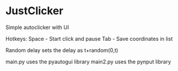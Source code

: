 # JustClicker
Simple autoclicker with UI

Hotkeys:
Space - Start click and pause
Tab - Save coordinates in list

Random delay sets the delay as t+random(0,t)

main.py uses the pyautogui library
main2.py uses the pynput library
